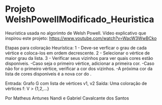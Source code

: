 # Projeto WelshPowellModificado_Heuristica
Heurística usada no algorimto de Welsh Powell.
Vídeo explicativo que inspirou este projeto: https://www.youtube.com/watch?v=WacW3WwBCko

Etapas para coloração Heurística:
1 - Deve-se verficar o grau de cada vértice e coloca-los em 
ordem decrescente.
2 - Selecionar o vértice de maior grau da lista.
3 - Verificar seus vizinhos para ver quais cores estão disponíveis.
	-Caso seja o primeiro vértice, adicionar a primeira cor.
	-Caso não for o primeiro vértice, verificar a cor dos vizinhos.
	-A próxima cor da lista de cores disponíveis é a nova cor do .


Entrada: Grafo G com lista de vértices v1, v2
Saída: Uma coloração de vértices f: V > {1,2,...}

Por Matheus Antunes Nandi e Gabriel Cavalcante dos Santos
